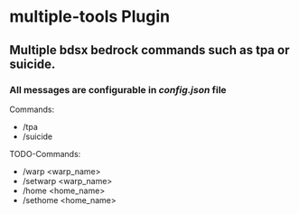 
# multiple-tools Plugin
## Multiple bdsx bedrock commands such as tpa or suicide.
### All messages are configurable in _config.json_ file

Commands:
- /tpa <player>
- /suicide

TODO-Commands:
- /warp <warp_name>
- /setwarp <warp_name>
- /home <home_name>
- /sethome <home_name>  
